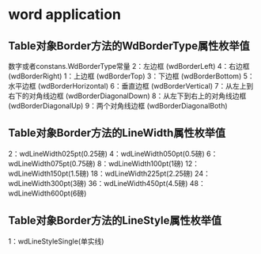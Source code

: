 # word application

## Table对象Border方法的WdBorderType属性枚举值
数字或者constans.WdBorderType常量
2：左边框 (wdBorderLeft)
4：右边框 (wdBorderRight)
1：上边框 (wdBorderTop)
3：下边框 (wdBorderBottom)
5：水平边框 (wdBorderHorizontal)
6：垂直边框 (wdBorderVertical)
7：从左上到右下的对角线边框 (wdBorderDiagonalDown)
8：从左下到右上的对角线边框 (wdBorderDiagonalUp)
9：两个对角线边框 (wdBorderDiagonalBoth)

## Table对象Border方法的LineWidth属性枚举值
2：wdLineWidth025pt(0.25磅)
4：wdLineWidth050pt(0.5磅)
6：wdLineWidth075pt(0.75磅)
8：wdLineWidth100pt(1磅)
12：wdLineWidth150pt(1.5磅)
18：wdLineWidth225pt(2.25磅)
24：wdLineWidth300pt(3磅)
36：wdLineWidth450pt(4.5磅)
48：wdLineWidth600pt(6磅)

## Table对象Border方法的LineStyle属性枚举值
1：wdLineStyleSingle(单实线)
